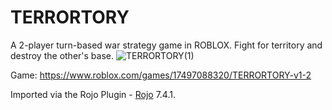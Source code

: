 # TERRORTORY
A 2-player turn-based war strategy game in ROBLOX. Fight for territory and destroy the other's base.
![TERRORTORY(1)](https://github.com/KoiXS1/TERRORTORY/assets/166782933/7ee17c59-15fd-4720-8482-cd330cda278d)

Game: https://www.roblox.com/games/17497088320/TERRORTORY-v1-2 

Imported via the Rojo Plugin - [Rojo](https://github.com/rojo-rbx/rojo) 7.4.1.

